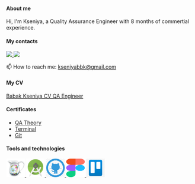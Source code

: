 #### About me


Hi, I'm Kseniya, a Quality Assurance Engineer with 8 months of commertial experience. 


#### My contacts


<p align='left'>
   <a href="[https://www.linkedin.com/in/kseniyababak/"]>
       <img src="https://img.shields.io/badge/linkedin-%230077B5.svg?&style=for-the-badge&logo=linkedin&logoColor=white"/>
   </a>
   <a href="[https://t.me/aksin_ya"]>
       <img src="https://img.shields.io/badge/Telegram-2CA5E0?style=for-the-badge&logo=telegram&logoColor=white"/>
   </a>
<p align='left'>
   📫 How to reach me: <a href='mailto:kseniyabbk@gmail.com'>kseniyabbk@gmail.com</a>
</p>

#### My CV 

[Babak Kseniya CV QA Engineer](https://drive.google.com/file/d/1fMNagV6-9Y__sf2q17ysAxW1E2JMDHJN/view?usp=sharing)

#### Certificates 
- [QA Theory](https://ссылочку_сюда)
- [Terminal](https://ссылочку_сюда)
- [Git](https://ссылочку_сюда)

#### Tools and technologies

<p align="left">
<a href="https://www.charlesproxy.com/">
<img src="https://github.com/qajenna/qajenna/blob/main/icons/Charles.png" alt="Charles" width="50" height="50" />
</a> 
<a href="https://developer.android.com/studio">
<img src="https://github.com/qajenna/qajenna/blob/main/icons/Android%20Studio.png" alt="Android Studio" width="50" height="50" />
</a>
<a href="https://github.com">
<img src="https://github.com/qajenna/qajenna/blob/main/icons/GitHub.png" alt="Figma" width="50" height="50" /> 
</a>
<a href="https://figma.com">
<img src="https://github.com/qajenna/qajenna/blob/main/icons/Figma.svg" alt="Figma" width="50" height="50" /> 
</a>
<a href="https://trello.com">
<img src="https://github.com/qajenna/qajenna/blob/main/icons/Trello.png" alt="Figma" width="50" height="50" /> 
</a>
</p>
